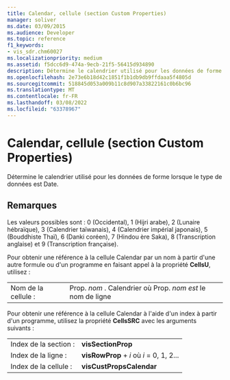 ```yaml
---
title: Calendar, cellule (section Custom Properties)
manager: soliver
ms.date: 03/09/2015
ms.audience: Developer
ms.topic: reference
f1_keywords:
- vis_sdr.chm60027
ms.localizationpriority: medium
ms.assetid: f5dcc6d9-474a-9ecb-21f5-56415d934890
description: Détermine le calendrier utilisé pour les données de forme lorsque le type de données est Date.
ms.openlocfilehash: 2e73e6b18d42c1851f1b1db9db9ffdaaa5f4805d
ms.sourcegitcommit: 518845d053a009b11c8d907a33822161c0b6bc96
ms.translationtype: MT
ms.contentlocale: fr-FR
ms.lasthandoff: 03/08/2022
ms.locfileid: "63378967"
---
```

# <a name="calendar-cell-shape-data-section"></a>Calendar, cellule (section Custom Properties)

Détermine le calendrier utilisé pour les données de forme lorsque le type de données est Date.
  
## <a name="remarks"></a>Remarques

Les valeurs possibles sont : 0 (Occidental), 1 (Hijri arabe), 2 (Lunaire hébraïque), 3 (Calendrier taïwanais), 4 (Calendrier impérial japonais), 5 (Bouddhiste Thaï), 6 (Danki coréen), 7 (Hindou ère Saka), 8 (Transcription anglaise) et 9 (Transcription française).
  
Pour obtenir une référence à la cellule Calendar par un nom à partir d'une autre formule ou d'un programme en faisant appel à la propriété **CellsU**, utilisez :
  
|||
|:-----|:-----|
| Nom de la cellule :  <br/> | Prop.  *nom* . Calendrier où Prop.  *nom est*  le nom de ligne  <br/> |

Pour obtenir une référence à la cellule Calendar à l'aide d'un index à partir d'un programme, utilisez la propriété **CellsSRC** avec les arguments suivants :
  
|||
|:-----|:-----|
| Index de la section :  <br/> |**visSectionProp** <br/> |
| Index de la ligne :  <br/> |**visRowProp** +   *i* où *i* = 0, 1, 2... |
| Index de la cellule :  <br/> |**visCustPropsCalendar** <br/> |
